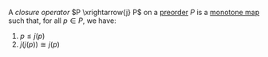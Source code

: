 A *closure operator* $P \xrightarrow{j} P$ on a 
[preorder](/docs/math/defs/preorder.qmd) $P$
is a [monotone map](/docs/math/defs/monotone_map.qmd) such that, 
for all $p \in P$, we have:

1. $p \leq j(p)$
2. $j(j(p)) \cong j(p)$
